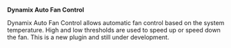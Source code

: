 **Dynamix Auto Fan Control**

Dynamix Auto Fan Control allows automatic fan control based on the system temperature. High and low thresholds are used to speed up or speed down the fan.
This is a new plugin and still under development.
